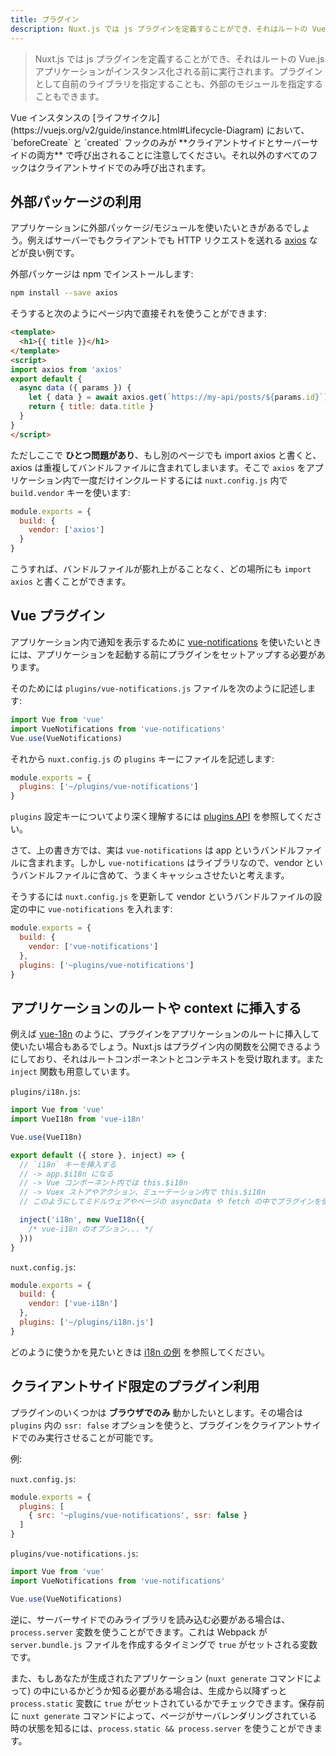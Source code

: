 ```yaml
---
title: プラグイン
description: Nuxt.js では js プラグインを定義することができ、それはルートの Vue.js アプリケーションがインスタンス化される前に実行されます。プラグインとして自前のライブラリを指定することも、外部のモジュールを指定することもできます。
---
```


> Nuxt.js では js プラグインを定義することができ、それはルートの Vue.js アプリケーションがインスタンス化される前に実行されます。プラグインとして自前のライブラリを指定することも、外部のモジュールを指定することもできます。


<div class="Alert">Vue インスタンスの [ライフサイクル](https://vuejs.org/v2/guide/instance.html#Lifecycle-Diagram) において、`beforeCreate` と `created` フックのみが **クライアントサイドとサーバーサイドの両方** で呼び出されることに注意してください。それ以外のすべてのフックはクライアントサイドでのみ呼び出されます。</div>

## 外部パッケージの利用

アプリケーションに外部パッケージ/モジュールを使いたいときがあるでしょう。例えばサーバーでもクライアントでも HTTP リクエストを送れる [axios](https://github.com/mzabriskie/axios) などが良い例です。

外部パッケージは npm でインストールします:

```bash
npm install --save axios
```

そうすると次のようにページ内で直接それを使うことができます:

```html
<template>
  <h1>{{ title }}</h1>
</template>
<script>
import axios from 'axios'
export default {
  async data ({ params }) {
    let { data } = await axios.get(`https://my-api/posts/${params.id}`)
    return { title: data.title }
  }
}
</script>
```

ただしここで **ひとつ問題があり**、もし別のページでも import axios と書くと、axios は重複してバンドルファイルに含まれてしまいます。そこで `axios` をアプリケーション内で一度だけインクルードするには `nuxt.config.js` 内で `build.vendor` キーを使います:

```js
module.exports = {
  build: {
    vendor: ['axios']
  }
}
```

こうすれば、バンドルファイルが膨れ上がることなく、どの場所にも `import axios` と書くことができます。

## Vue プラグイン

アプリケーション内で通知を表示するために [vue-notifications](https://github.com/se-panfilov/vue-notifications) を使いたいときには、アプリケーションを起動する前にプラグインをセットアップする必要があります。

そのためには `plugins/vue-notifications.js` ファイルを次のように記述します:

```js
import Vue from 'vue'
import VueNotifications from 'vue-notifications'
Vue.use(VueNotifications)
```

それから `nuxt.config.js` の `plugins` キーにファイルを記述します:

```js
module.exports = {
  plugins: ['~/plugins/vue-notifications']
}
```

`plugins` 設定キーについてより深く理解するには [plugins API](/api/configuration-plugins) を参照してください。

さて、上の書き方では、実は `vue-notifications` は app というバンドルファイルに含まれます。しかし `vue-notifications` はライブラリなので、vendor というバンドルファイルに含めて、うまくキャッシュさせたいと考えます。

そうするには `nuxt.config.js` を更新して vendor というバンドルファイルの設定の中に `vue-notifications` を入れます:

```js
module.exports = {
  build: {
    vendor: ['vue-notifications']
  },
  plugins: ['~plugins/vue-notifications']
}
```

## アプリケーションのルートや context に挿入する

例えば [vue-18n](https://github.com/kazupon/vue-i18n) のように、プラグインをアプリケーションのルートに挿入して使いたい場合もあるでしょう。Nuxt.js はプラグイン内の関数を公開できるようにしており、それはルートコンポーネントとコンテキストを受け取れます。また `inject` 関数も用意しています。

`plugins/i18n.js`:

```js
import Vue from 'vue'
import VueI18n from 'vue-i18n'

Vue.use(VueI18n)

export default ({ store }, inject) => {
  // `i18n` キーを挿入する
  // -> app.$i18n になる
  // -> Vue コンポーネント内では this.$i18n
  // -> Vuex ストアやアクション、ミューテーション内で this.$i18n
  // このようにしてミドルウェアやページの asyncData や fetch の中でプラグインを使うことができる

  inject('i18n', new VueI18n({
    /* vue-i18n のオプション... */
  }))
}
```

`nuxt.config.js`:

```js
module.exports = {
  build: {
    vendor: ['vue-i18n']
  },
  plugins: ['~/plugins/i18n.js']
}
```

どのように使うかを見たいときは [i18n の例](/examples/i18n) を参照してください。

## クライアントサイド限定のプラグイン利用

プラグインのいくつかは **ブラウザでのみ** 動かしたいとします。その場合は `plugins` 内の `ssr: false` オプションを使うと、プラグインをクライアントサイドでのみ実行させることが可能です。

例:

`nuxt.config.js`:

```js
module.exports = {
  plugins: [
    { src: '~plugins/vue-notifications', ssr: false }
  ]
}
```

`plugins/vue-notifications.js`:

```js
import Vue from 'vue'
import VueNotifications from 'vue-notifications'

Vue.use(VueNotifications)
```

逆に、サーバーサイドでのみライブラリを読み込む必要がある場合は、`process.server` 変数を使うことができます。これは Webpack が `server.bundle.js` ファイルを作成するタイミングで `true` がセットされる変数です。

また、もしあなたが生成されたアプリケーション (`nuxt generate` コマンドによって) の中にいるかどうか知る必要がある場合は、生成から以降ずっと `process.static` 変数に `true` がセットされているかでチェックできます。保存前に `nuxt generate` コマンドによって、ページがサーバレンダリングされている時の状態を知るには、`process.static && process.server` を使うことができます。
